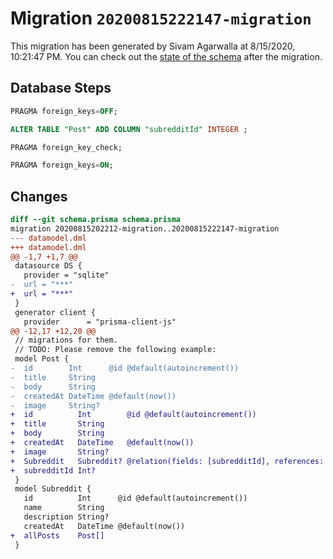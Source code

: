 # Migration `20200815222147-migration`

This migration has been generated by Sivam Agarwalla at 8/15/2020, 10:21:47 PM.
You can check out the [state of the schema](./schema.prisma) after the migration.

## Database Steps

```sql
PRAGMA foreign_keys=OFF;

ALTER TABLE "Post" ADD COLUMN "subredditId" INTEGER ;

PRAGMA foreign_key_check;

PRAGMA foreign_keys=ON;
```

## Changes

```diff
diff --git schema.prisma schema.prisma
migration 20200815202212-migration..20200815222147-migration
--- datamodel.dml
+++ datamodel.dml
@@ -1,7 +1,7 @@
 datasource DS {
   provider = "sqlite"
-  url = "***"
+  url = "***"
 }
 generator client {
   provider      = "prisma-client-js"
@@ -12,17 +12,20 @@
 // migrations for them.
 // TODO: Please remove the following example:
 model Post {
-  id        Int      @id @default(autoincrement())
-  title     String
-  body      String
-  createdAt DateTime @default(now())
-  image     String?
+  id          Int        @id @default(autoincrement())
+  title       String
+  body        String
+  createdAt   DateTime   @default(now())
+  image       String?
+  Subreddit   Subreddit? @relation(fields: [subredditId], references: [id])
+  subredditId Int?
 }
 model Subreddit {
   id          Int      @id @default(autoincrement())
   name        String
   description String?
   createdAt   DateTime @default(now())
+  allPosts    Post[]
 }
```


